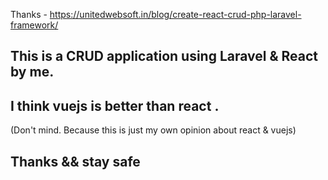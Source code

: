 Thanks - https://unitedwebsoft.in/blog/create-react-crud-php-laravel-framework/

## This is a CRUD application using Laravel & React by me.

## I think vuejs is better than react .
   (Don't mind. Because this is just my own opinion about react & vuejs)

## Thanks && stay safe